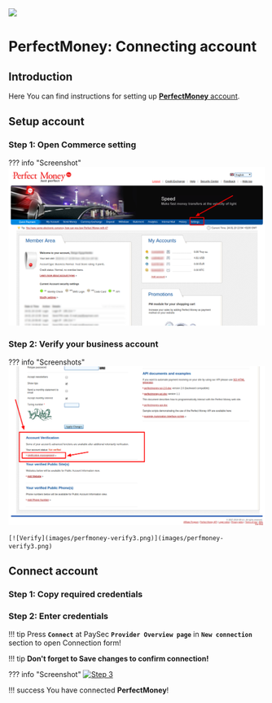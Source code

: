 <img src="https://static.openfintech.io/payment_providers/perfectmoney/logo.svg?w=400" width="200px">

# PerfectMoney: Connecting account

## Introduction

Here You can find  instructions for setting up <a href="https://perfectmoney.is/login.html" target="_blank" rel="noopener"> **PerfectMoney** account</a>.

## Setup account




### Step 1: Open Commerce setting

??? info "Screenshot"
    [![Verify](images/perfmoney-verify1.png)](images/perfmoney-verify1.png)

### Step 2: Verify your business account

??? info "Screenshots"
    [![Verify](images/perfmoney-verify2.png)](images/perfmoney-verify2.png)

    [![Verify](images/perfmoney-verify3.png)](images/perfmoney-verify3.png)




## Connect account

### Step 1: Copy required credentials


### Step 2: Enter credentials

!!! tip
    Press **```Connect```** at PaySec **```Provider Overview page```** in **```New connection```** section to open Connection form!


!!! tip
    **Don't forget to Save changes to confirm connection!**

??? info "Screenshot"
    [![Step 3](images/paysec-step_connect.png)](images/paysec-step_connect.png)


!!! success
    You have connected **PerfectMoney**!